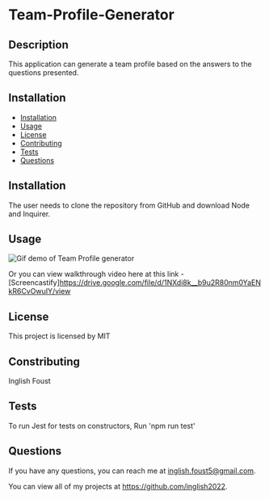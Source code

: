 # Team-Profile-Generator


## Description
This application can generate a team profile based on the answers to the questions presented.

## Installation
* [Installation](#installation)
* [Usage](#usage)
* [License](#license)
* [Contributing](#contributing)
* [Tests](#tests)
* [Questions](#questions)

## Installation
The user needs to clone the repository from GitHub and download Node and Inquirer.

## Usage


![Gif demo of Team Profile generator](./video/TeamProfile.gif)

Or you can view walkthrough video here at this link - [Screencastify]https://drive.google.com/file/d/1NXdi8k__b9u2R80nm0YaENkR6CvOwuIY/view

## License
This project is licensed by MIT

## Constributing
Inglish Foust

## Tests
To run Jest for tests on constructors, Run 'npm run test'

## Questions

If you have any questions, you can reach me at inglish.foust5@gmail.com.

You can view all of my projects at https://github.com/inglish2022.